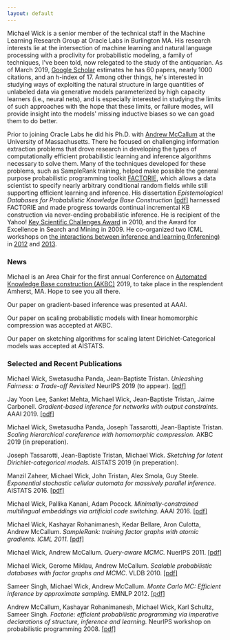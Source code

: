```yaml
---
layout: default
---
```


Michael Wick is a senior member of the technical staff in the Machine Learning Research Group at Oracle Labs in Burlington MA.  His research interests lie at the intersection of machine learning and natural language processing with a proclivity for probabilistic modeling, a family of techniques, I've been told, now relegated to the study of the antiquarian. As of March 2019, [Google Scholar](https://scholar.google.com/citations?user=D0DpJUwAAAAJ&hl=en&oi=ao) estimates he has 60 papers, nearly 1000 citations, and an h-index of 17.  Among other things, he's interested in studying ways of exploiting the natural structure in large quantities of unlabeled data via generative models parameterized by high capacity learners (i.e., neural nets), and is especially interested in studying the limits of such approaches with the hope that these limits, or failure modes, will provide insight into the models' missing inductive biases so we can goad them to do better.

Prior to joining Oracle Labs he did his Ph.D. with [Andrew McCallum](https://people.cs.umass.edu/~mccallum/) at the University of Massachusetts.  There he focused on challenging information extraction problems that drove research in developing the types of computationally efficient probabilistic learning and inference algorithms necessary to solve them.  Many of the techniques developed for these problems, such as SampleRank training, helped make possible the general purpose probabilistic programming toolkit [FACTORIE](http://factorie.cs.umass.edu), which allows a data scientist to specify nearly arbitrary conditional random fields while still supporting efficient learning and inference.  His dissertation *Epistemological Databases for Probabilistic Knowledge Base Construction* [[pdf]](https://scholarworks.umass.edu/cgi/viewcontent.cgi?article=1338&context=dissertations_2) harnessed FACTORIE and made progress towards continual incremental KB construction via never-ending probabilistic inference.  He is recipient of the Yahoo! [Key Scientific Challenges Award](https://www.umass.edu/newsoffice/article/yahoo-names-key-scientific-challenge-winners) in 2010, and the Award for Excellence in Search and Mining in 2009.  He co-organized two ICML workshops on [the interactions between inference and learning (Inferening)](http://inferning.cs.umass.edu/) in [2012](http://inferning.cs.umass.edu/2012) and [2013](http://inferning.cs.umass.edu/2013).



### News

Michael is an Area Chair for the first annual Conference on [Automated Knowledge Base construction (AKBC)](http://www.akbc.ws/2019/) 2019, to take place in the resplendent Amherst, MA.  Hope to see you all there.

Our paper on gradient-based inference was presented at AAAI.

Our paper on scaling probabilistic models with linear homomorphic compression was accepted at AKBC.

Our paper on sketching algorithms for scaling latent Dirichlet-Categorical models was accepted at AISTATS.

### Selected and Recent Publications
Michael Wick, Swetasudha Panda, Jean-Baptiste Tristan.  *Unleashing Fairness: a Trade-off Revisited*  NeurIPS 2019 (to appear). [[pdf]](comingsoon.pdf)


Jay Yoon Lee, Sanket Mehta, Michael Wick, Jean-Baptiste Tristan, Jaime Carbonell.  *Gradient-based inference for networks with output constraints.*  AAAI 2019. [[pdf]](https://www.aaai.org/Papers/AAAI/2019/AAAI-LeeJ.6432.pdf)

Michael Wick, Swetasudha Panda, Joseph Tassarotti, Jean-Baptiste Tristan.  *Scaling hierarchical coreference with homomorphic compression.*  AKBC 2019 (in preperation).

Joseph Tassarotti, Jean-Baptiste Tristan, Michael Wick.  *Sketching for latent Dirichlet-categorical models.*  AISTATS 2019 (in preperation).


Manzil Zaheer, Michael Wick, John Tristan, Alex Smola, Guy Steele.  *Exponential stochastic cellular automata for massively parallel inference.*  AISTATS 2016. [[pdf]](http://proceedings.mlr.press/v51/zaheer16.pdf)

Michael Wick, Pallika Kanani, Adam Pocock. *Minimally-constrained multilingual embeddings via artificial code switching.*  AAAI 2016. [[pdf]](https://www.aaai.org/ocs/index.php/AAAI/AAAI16/paper/viewFile/12464/12032)

Michael Wick, Kashayar Rohanimanesh, Kedar Bellare, Aron Culotta, Andrew McCallum. *SampleRank: training factor graphs with atomic gradients.  ICML 2011.* [[pdf]](http://www.cs.iit.edu/~culotta/pubs/wick09sample.pdf)

Michael Wick, Andrew McCallum.  *Query-aware MCMC.*  NuerIPS 2011. [[pdf]](https://papers.nips.cc/paper/4237-query-aware-mcmc.pdf)

Michael Wick, Gerome Miklau, Andrew McCallum.  *Scalable probabilistic databases with factor graphs and MCMC*.  VLDB 2010. [[pdf]](http://www.vldbarc.org/pvldb/vldb2010/pvldb_vol3/R71.pdf)

Sameer Singh, Michael Wick, Andrew McCallum. *Monte Carlo MC: Efficient inference by approximate sampling.*  EMNLP 2012. [[pdf]](https://ciir-publications.cs.umass.edu/getpdf.php?id=1053)

Andrew McCallum, Kashayar Rohanimanesh, Michael Wick, Karl Schultz, Sameer Singh.  *Factorie: efficient probabilistic programming via imperative declarations of structure, inference and learning.*  NeurIPS workshop on probabilistic programming 2008. [[pdf]](http://citeseerx.ist.psu.edu/viewdoc/download;jsessionid=3074A767BA2B302122B17414340C1AD8?doi=10.1.1.219.2011&rep=rep1&type=pdf) 
